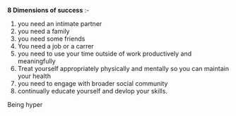 
**8 Dimensions of success** :-
1) you need an intimate partner 
2) you need a family 
3) you need some friends 
4) You need a job or a carrer 
5) you need to use your time outside of work productively and meaningfully 
6) Treat yourself appropriately physically and mentally so you can maintain your health 
7) you need to engage with broader social community 
8) continually educate yourself and devlop your skills.

Being hyper 